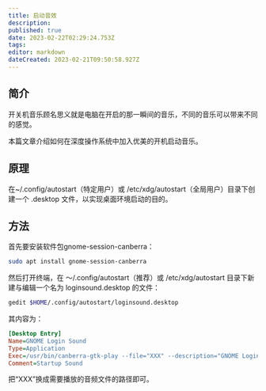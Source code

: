 ```yaml
---
title: 启动音效
description: 
published: true
date: 2023-02-22T02:29:24.753Z
tags: 
editor: markdown
dateCreated: 2023-02-21T09:50:58.927Z
---
```


## 简介

开关机音乐顾名思义就是电脑在开启的那一瞬间的音乐，不同的音乐可以带来不同的感觉。

本篇文章介绍如何在深度操作系统中加入优美的开机启动音乐。

## 原理

在~/.config/autostart（特定用户）或 /etc/xdg/autostart（全局用户）目录下创建一个 .desktop 文件，以实现桌面环境启动的目的。

## 方法

首先要安装软件包gnome-session-canberra：

```bash
sudo apt install gnome-session-canberra
```

然后打开终端，在 ～/.config/autostart（推荐）或 /etc/xdg/autostart 目录下新建与编辑一个名为 loginsound.desktop 的文件：

```bash
gedit $HOME/.config/autostart/loginsound.desktop 
```

其内容为：

```ini
[Desktop Entry]
Name=GNOME Login Sound
Type=Application
Exec=/usr/bin/canberra-gtk-play --file="XXX" --description="GNOME Login sound"
Comment=Startup Sound
```

把“XXX”换成需要播放的音频文件的路径即可。
